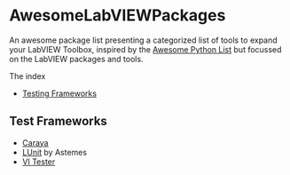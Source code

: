 # AwesomeLabVIEWPackages
An awesome package list presenting a categorized list of tools to expand your LabVIEW Toolbox, inspired by the [Awesome Python List](https://github.com/vinta/awesome-python) but focussed on the LabVIEW packages and tools.

The index
* [Testing Frameworks](#test-frameworks)

## Test Frameworks
* [Caraya](#)
* [LUnit](#) by Astemes
* [VI Tester](#)
